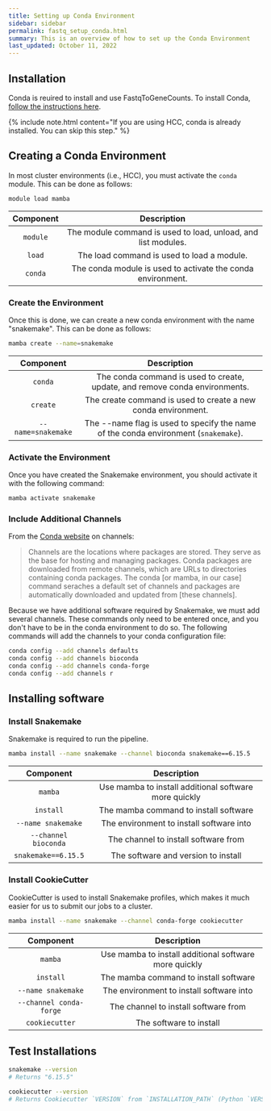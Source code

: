 ```yaml
---
title: Setting up Conda Environment
sidebar: sidebar
permalink: fastq_setup_conda.html
summary: This is an overview of how to set up the Conda Environment
last_updated: October 11, 2022
---
```


## Installation
Conda is reuired to install and use FastqToGeneCounts. To install Conda, [follow the instructions here](https://docs.conda.io/projects/conda/en/latest/user-guide/install/).

{% include note.html content="If you are using HCC, conda is already installed. You can skip this step." %}

## Creating a Conda Environment
In most cluster environments (i.e., HCC), you must activate the `conda` module. This can be done as follows:
```bash
module load mamba
```

| Component |                          Description                          | 
|:---------:|:-------------------------------------------------------------:|
| `module`  | The module command is used to load, unload, and list modules. |
|  `load`   |          The load command is used to load a module.           |
|  `conda`  |  The conda module is used to activate the conda environment.  |

### Create the Environment
Once this is done, we can create a new conda environment with the name "snakemake". This can be done as follows:
```bash
mamba create --name=snakemake
```

|     Component      |                                     Description                                     |
|:------------------:|:-----------------------------------------------------------------------------------:|
|      `conda`       |     The conda command is used to create, update, and remove conda environments.     |
|      `create`      |            The create command is used to create a new conda environment.            |
| `--name=snakemake` | The --name flag is used to specify the name of the conda environment (`snakemake`). |

### Activate the Environment
Once you have created the Snakemake environment, you should activate it with the following command:
```bash
mamba activate snakemake
```

### Include Additional Channels
From the [Conda website](https://conda.io/projects/conda/en/latest/user-guide/tasks/manage-channels.html) on channels:

> Channels are the locations where packages are stored. They serve as the base for hosting and managing packages. Conda packages are downloaded from remote channels, which are URLs to directories containing conda packages. The conda [or mamba, in our case] command seraches a default set of channels and packages are automatically downloaded and updated from [these channels]. 

Because we have additional software required by Snakemake, we must add several channels. These commands only need to be entered once, and you don't have to be in the conda environment to do so. The following commands will add the channels to your conda configuration file:
```bash
conda config --add channels defaults
conda config --add channels bioconda
conda config --add channels conda-forge
conda config --add channels r
```


## Installing software
### Install Snakemake
Snakemake is required to run the pipeline.
```bash
mamba install --name snakemake --channel bioconda snakemake==6.15.5
```

|      Component       |                      Description                      |
|:--------------------:|:-----------------------------------------------------:|
|       `mamba`        | Use mamba to install additional software more quickly |
|      `install`       |         The mamba command to install software         |
|  `--name snakemake`  |       The environment to install software into        |
| `--channel bioconda` |         The channel to install software from          |
| `snakemake==6.15.5`  |          The software and version to install          |

### Install CookieCutter
CookieCutter is used to install Snakemake profiles, which makes it much easier for us to submit our jobs to a cluster.
```bash
mamba install --name snakemake --channel conda-forge cookiecutter
```

|        Component        |                      Description                      |
|:-----------------------:|:-----------------------------------------------------:|
|         `mamba`         | Use mamba to install additional software more quickly |
|        `install`        |         The mamba command to install software         |
|   `--name snakemake`    |       The environment to install software into        |
| `--channel conda-forge` |         The channel to install software from          |
|     `cookiecutter`      |                The software to install                |

## Test Installations
```bash
snakemake --version
# Returns "6.15.5"

cookiecutter --version
# Returns Cookiecutter `VERSION` from `INSTALLATION_PATH` (Python `VERSION`)
```
